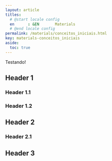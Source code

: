 ```yaml
---
layout: article
titles:
  # @start locale config
  en      : &EN       Materials
  # @end locale config
permalink: /materials/conceitos_iniciais.html
key: materials-conceitos_iniciais
aside:
  toc: true
---
```


Testando!

## Header 1

### Header 1.1

### Header 1.2

## Header 2

### Header 2.1

## Header 3
